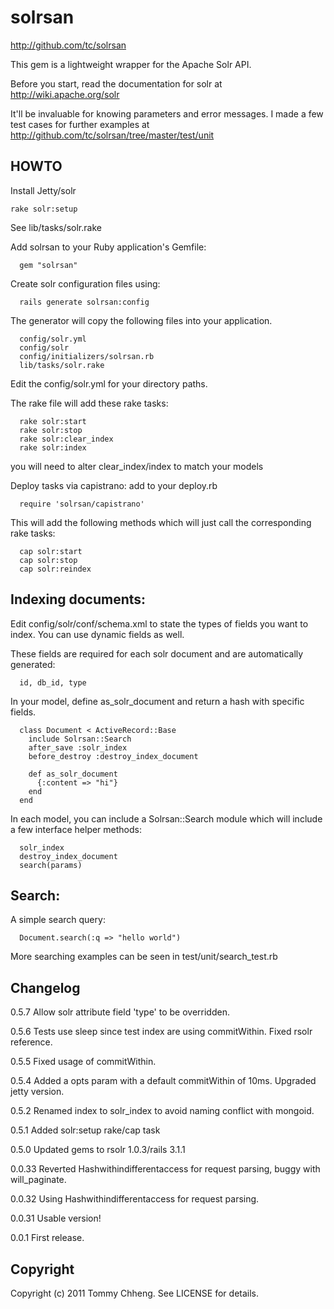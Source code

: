 # solrsan

http://github.com/tc/solrsan

This gem is a lightweight wrapper for the Apache Solr API.

Before you start, read the documentation for solr at http://wiki.apache.org/solr

It'll be invaluable for knowing parameters and error messages. 
I made a few test cases for further examples at http://github.com/tc/solrsan/tree/master/test/unit

## HOWTO
Install Jetty/solr

```
rake solr:setup
```
See lib/tasks/solr.rake

Add solrsan to your Ruby application's Gemfile:

```
  gem "solrsan"
```

Create solr configuration files using:

```
  rails generate solrsan:config
```

The generator will copy the following files into your application.

```
  config/solr.yml
  config/solr
  config/initializers/solrsan.rb
  lib/tasks/solr.rake
```

Edit the config/solr.yml for your directory paths.

The rake file will add these rake tasks:

```
  rake solr:start
  rake solr:stop
  rake solr:clear_index
  rake solr:index
```

you will need to alter clear_index/index to match your models

Deploy tasks via capistrano:
add to your deploy.rb

```
  require 'solrsan/capistrano'
```

This will add the following methods which will just call the
corresponding rake tasks:

```
  cap solr:start
  cap solr:stop
  cap solr:reindex
```

## Indexing documents:
Edit config/solr/conf/schema.xml to state the types of fields you want
to index. You can use dynamic fields as well.

These fields are required for each solr document and are automatically
generated:

```
  id, db_id, type
```

In your model, define as_solr_document and return a hash with specific fields.

```
  class Document < ActiveRecord::Base
    include Solrsan::Search
    after_save :solr_index
    before_destroy :destroy_index_document

    def as_solr_document
      {:content => "hi"}
    end
  end
```

In each model, you can include a Solrsan::Search module which will include a few interface helper methods:

```
  solr_index
  destroy_index_document
  search(params)
```

## Search:
A simple search query:

```
  Document.search(:q => "hello world")
```

More searching examples can be seen in test/unit/search_test.rb

## Changelog
0.5.7
Allow solr attribute field 'type' to be overridden.

0.5.6
Tests use sleep since test index are using commitWithin. Fixed rsolr
reference.

0.5.5
Fixed usage of commitWithin.

0.5.4
Added a opts param with a default commitWithin of 10ms. Upgraded jetty
version.

0.5.2
Renamed index to solr_index to avoid naming conflict with mongoid.

0.5.1
Added solr:setup rake/cap task

0.5.0
Updated gems to rsolr 1.0.3/rails 3.1.1

0.0.33
Reverted Hashwithindifferentaccess for request parsing, buggy with will_paginate.

0.0.32
Using Hashwithindifferentaccess for request parsing.

0.0.31
Usable version!

0.0.1
First release.

## Copyright

Copyright (c) 2011 Tommy Chheng. See LICENSE for details.

